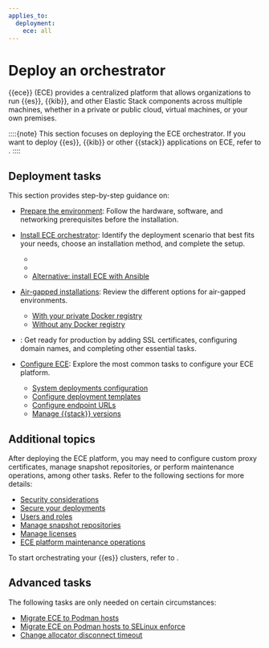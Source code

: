 ```yaml
---
applies_to:
  deployment:
    ece: all
---
```

# Deploy an orchestrator

{{ece}} (ECE) provides a centralized platform that allows organizations to run {{es}}, {{kib}}, and other Elastic Stack components across multiple machines, whether in a private or public cloud, virtual machines, or your own premises.

::::{note}
This section focuses on deploying the ECE orchestrator. If you want to deploy {{es}}, {{kib}} or other {{stack}} applications on ECE, refer to [](./working-with-deployments.md).
::::

## Deployment tasks

This section provides step-by-step guidance on:

* [Prepare the environment](./prepare-environment.md): Follow the hardware, software, and networking prerequisites before the installation. 

* [Install ECE orchestrator](./install.md): Identify the deployment scenario that best fits your needs, choose an installation method, and complete the setup.
  * [](./configure-operating-system.md)
  * [](./install-ece-procedures.md)
  * [Alternative: install ECE with Ansible](./alternative-install-ece-with-ansible.md)

* [Air-gapped installations](./air-gapped-install.md): Review the different options for air-gapped environments.
  * [With your private Docker registry](./ece-install-offline-with-registry.md)
  * [Without any Docker registry](./ece-install-offline-no-registry.md)

* [](./post-installation-steps.md): Get ready for production by adding SSL certificates, configuring domain names, and completing other essential tasks.

* [Configure ECE](./configure.md): Explore the most common tasks to configure your ECE platform.
  * [System deployments configuration](./system-deployments-configuration.md)
  * [Configure deployment templates](./deployment-templates.md)
  * [Configure endpoint URLs](./change-endpoint-urls.md)
  * [Manage {{stack}} versions](./manage-elastic-stack-versions.md)

## Additional topics

After deploying the ECE platform, you may need to configure custom proxy certificates, manage snapshot repositories, or perform maintenance operations, among other tasks. Refer to the following sections for more details:

* [Security considerations](../../security/secure-your-elastic-cloud-enterprise-installation.md)
* [Secure your deployments](/deploy-manage/security/secure-your-cluster-deployment.md)
* [Users and roles](../../users-roles/cloud-enterprise-orchestrator.md)
* [Manage snapshot repositories](../../tools/snapshot-and-restore.md)
* [Manage licenses](../../license/manage-your-license-in-ece.md)
* [ECE platform maintenance operations](../../maintenance/ece.md)

To start orchestrating your {{es}} clusters, refer to [](./working-with-deployments.md).

## Advanced tasks

The following tasks are only needed on certain circumstances:

* [Migrate ECE to Podman hosts](./migrate-ece-to-podman-hosts.md)
* [Migrate ECE on Podman hosts to SELinux enforce](./../../security/secure-your-elastic-cloud-enterprise-installation/migrate-ece-on-podman-hosts-to-selinux-enforce.md)
* [Change allocator disconnect timeout](./change-allocator-disconnect-timeout.md)
